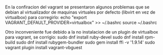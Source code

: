 En la confiracion del vagrant se presentaron algunos 
problemas que se debian al virtualizador de maquinas
virtuales por defecto (libvirt en vez de virtualbox)
para corregirlo:
echo "export VAGRANT_DEFAULT_PROVIDER=virtualbox" >> ~/.bashrc
source ~/.bashrc

Otro inconveniente fue debido a la no instalacion de
un plugin de virtualbox para vagrant, se corrigio:
sudo dnf install ruby-devel
sudo dnf install rpm-build
sudo dnf install rubygem-bundler
sudo gem install ffi -v '1.9.14'
sudo vagrant plugin install vagrant-vbguest
